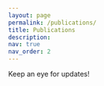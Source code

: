 ```yaml
---
layout: page
permalink: /publications/
title: Publications
description: 
nav: true
nav_order: 2
---
```


<!-- _pages/publications.md -->

Keep an eye for updates!
